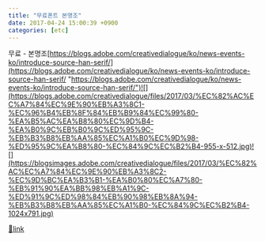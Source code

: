 ```yaml
---
title: "무료폰트 본명조"
date: 2017-04-24 15:00:39 +0900
categories: [etc]
---
```


무료 - 본명조[https://blogs.adobe.com/creativedialogue/ko/news-events-ko/introduce-source-han-serif/](https://blogs.adobe.com/creativedialogue/ko/news-events-ko/introduce-source-han-serif/ "https://blogs.adobe.com/creativedialogue/ko/news-events-ko/introduce-source-han-serif/")![](https://blogs.adobe.com/creativedialogue/files/2017/03/%EC%82%AC%EC%A7%84%EC%9E%90%EB%A3%8C1-%EC%96%B4%EB%8F%84%EB%B9%84%EC%99%80-%EA%B5%AC%EA%B8%80%EC%9D%B4-%EA%B0%9C%EB%B0%9C%ED%95%9C-%EB%B3%B8%EB%AA%85%EC%A1%B0%EC%9D%98-%ED%95%9C%EA%B8%80-%EC%84%9C%EC%B2%B4-955-x-512.jpg)![](https://blogsimages.adobe.com/creativedialogue/files/2017/03/%EC%82%AC%EC%A7%84%EC%9E%90%EB%A3%8C2-%EC%9D%BC%EA%B3%B1-%EA%B0%80%EC%A7%80-%EB%91%90%EA%BB%98%EB%A1%9C-%ED%91%9C%ED%98%84%EB%90%98%EB%8A%94-%EB%B3%B8%EB%AA%85%EC%A1%B0-%EC%84%9C%EC%B2%B4-1024x791.jpg)  
  
  



[🔗link](http://www.mins01.com/mh/tech/read/1072)